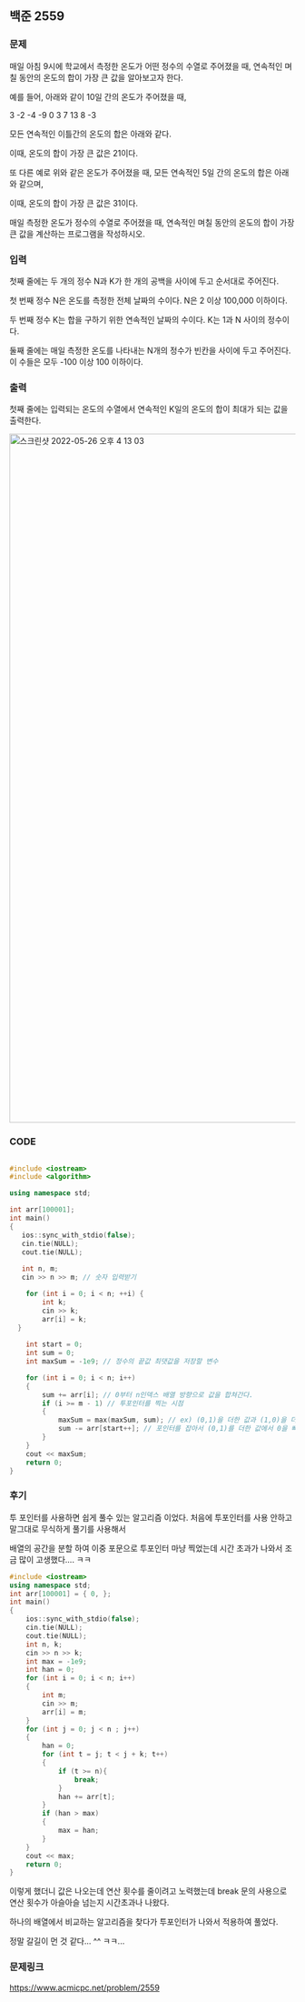 ## 백준 2559


### 문제

매일 아침 9시에 학교에서 측정한 온도가 어떤 정수의 수열로 주어졌을 때, 연속적인 며칠 동안의 온도의 합이 가장 큰 값을 알아보고자 한다.

예를 들어, 아래와 같이 10일 간의 온도가 주어졌을 때, 

3 -2 -4 -9 0 3 7 13 8 -3

모든 연속적인 이틀간의 온도의 합은 아래와 같다.

이때, 온도의 합이 가장 큰 값은 21이다. 

또 다른 예로 위와 같은 온도가 주어졌을 때, 모든 연속적인 5일 간의 온도의 합은 아래와 같으며, 

이때, 온도의 합이 가장 큰 값은 31이다.

매일 측정한 온도가 정수의 수열로 주어졌을 때, 연속적인 며칠 동안의 온도의 합이 가장 큰 값을 계산하는 프로그램을 작성하시오. 

### 입력

첫째 줄에는 두 개의 정수 N과 K가 한 개의 공백을 사이에 두고 순서대로 주어진다.

첫 번째 정수 N은 온도를 측정한 전체 날짜의 수이다. N은 2 이상 100,000 이하이다. 

두 번째 정수 K는 합을 구하기 위한 연속적인 날짜의 수이다. K는 1과 N 사이의 정수이다.

둘째 줄에는 매일 측정한 온도를 나타내는 N개의 정수가 빈칸을 사이에 두고 주어진다. 이 수들은 모두 -100 이상 100 이하이다. 

### 출력

첫째 줄에는 입력되는 온도의 수열에서 연속적인 K일의 온도의 합이 최대가 되는 값을 출력한다.

<img width="1212" alt="스크린샷 2022-05-26 오후 4 13 03" src="https://user-images.githubusercontent.com/71219602/170437294-fd4e9bc7-307e-4aec-a254-877cb8d03a4f.png">

### CODE

```C++

#include <iostream>
#include <algorithm>

using namespace std;

int arr[100001];
int main()
{
   ios::sync_with_stdio(false);
   cin.tie(NULL);
   cout.tie(NULL);
  
   int n, m;
   cin >> n >> m; // 숫자 입력받기

    for (int i = 0; i < n; ++i) {
    	int k;
    	cin >> k;
    	arr[i] = k;
  }
  
	int start = 0; 
	int sum = 0;
	int maxSum = -1e9; // 정수의 끝값 최댓값을 저장할 변수

	for (int i = 0; i < n; i++)
	{
		sum += arr[i]; // 0부터 n인덱스 배열 방향으로 값을 합쳐간다.
		if (i >= m - 1) // 투포인터를 찍는 시점
		{
			maxSum = max(maxSum, sum); // ex) (0,1)을 더한 값과 (1,0)을 더한 값을 비교하여 masSum에 갱신 해준다.
			sum -= arr[start++]; // 포인터를 잡아서 (0,1)를 더한 값에서 0을 빼줘서 1의 값을 유지하게 한다.
		}
	}
	cout << maxSum; 
	return 0;
}
```

### 후기

투 포인터를 사용하면 쉽게 풀수 있는 알고리즘 이었다. 처음에 투포인터를 사용 안하고 말그대로 무식하게 풀기를 사용해서

배열의 공간을 분할 하여 이중 포문으로 투포인터 마냥 찍었는데 시간 초과가 나와서 조금 많이 고생했다.... ㅋㅋ

```C++
#include <iostream>
using namespace std;
int arr[100001] = { 0, };
int main()
{
	ios::sync_with_stdio(false);
	cin.tie(NULL);
	cout.tie(NULL);
	int n, k;
	cin >> n >> k;
	int max = -1e9;
	int han = 0;
	for (int i = 0; i < n; i++)
	{
		int m;
		cin >> m;
		arr[i] = m;
	}
	for (int j = 0; j < n ; j++)
	{
		han = 0;
		for (int t = j; t < j + k; t++)
		{
            if (t >= n){
                break;   
            }
			han += arr[t];
		}
		if (han > max)
		{
			max = han;
		}
	}
	cout << max;
	return 0;
}
```

이렇게 했더니 값은 나오는데 연산 횟수를 줄이려고 노력했는데 break 문의 사용으로 연산 횟수가 아슬아슬 넘는지 시간초과나 나왔다.

하나의 배열에서 비교하는 알고리즘을 찾다가 투포인터가 나와서 적용하여 풀었다. 

정말 갈길이 먼 것 같다... ^^ ㅋㅋ...

### 문제링크
https://www.acmicpc.net/problem/2559

